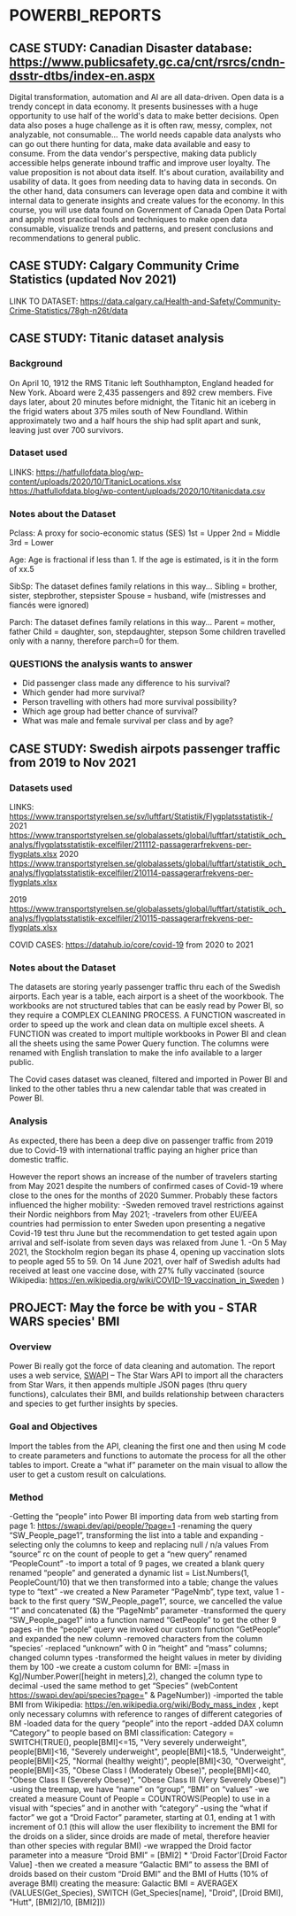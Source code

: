 # POWERBI_REPORTS
## CASE STUDY: Canadian Disaster database: https://www.publicsafety.gc.ca/cnt/rsrcs/cndn-dsstr-dtbs/index-en.aspx 
Digital transformation, automation and AI are all data-driven. Open data is a trendy concept in data economy.
It presents businesses with a huge opportunity to use half of the world's data to make better decisions.
Open data also poses a huge challenge as it is often raw, messy, complex, not analyzable, not consumable...
The world needs capable data analysts who can go out there hunting for data, make data available and easy to consume.
From the data vendor's perspective, making data publicly accessible helps generate inbound traffic and improve user loyalty.
The value proposition is not about data itself. It's about curation, availability and usability of data.
It goes from needing data to having data in seconds. On the other hand, data consumers can leverage open data and combine it with internal data to generate insights and create values for the economy. In this course, you will use data found on Government of Canada Open Data Portal and apply most practical tools and techniques to make open data consumable, visualize trends and patterns,
and present conclusions and recommendations to general public.

## CASE STUDY: Calgary Community Crime Statistics (updated Nov 2021)
LINK TO DATASET: https://data.calgary.ca/Health-and-Safety/Community-Crime-Statistics/78gh-n26t/data

## CASE STUDY: Titanic dataset analysis
### Background
On April 10, 1912 the RMS Titanic left Southhampton, England headed for New York. Aboard were 2,435 passengers and 892 crew members. Five days later, about 20 minutes before midnight, the Titanic hit an iceberg in the frigid waters about 375 miles south of New Foundland. Within approximately two and a half hours the ship had split apart and sunk, leaving just over 700 survivors.
### Dataset used
LINKS: https://hatfullofdata.blog/wp-content/uploads/2020/10/TitanicLocations.xlsx
       https://hatfullofdata.blog/wp-content/uploads/2020/10/titanicdata.csv
### Notes about the Dataset     
Pclass: A proxy for socio-economic status (SES)
1st = Upper
2nd = Middle
3rd = Lower

Age: Age is fractional if less than 1. If the age is estimated, is it in the form of xx.5

SibSp: The dataset defines family relations in this way...
Sibling = brother, sister, stepbrother, stepsister
Spouse = husband, wife (mistresses and fiancés were ignored)

Parch: The dataset defines family relations in this way...
Parent = mother, father
Child = daughter, son, stepdaughter, stepson
Some children travelled only with a nanny, therefore parch=0 for them.

### QUESTIONS the analysis wants to answer
- Did passenger class made any difference to his survival?
- Which gender had more survival?
- Person travelling with others had more survival possibility?
- Which age group had better chance of survival?
- What was male and female survival per class and by age?

## CASE STUDY: Swedish airpots passenger traffic from 2019 to Nov 2021
### Datasets used
LINKS: https://www.transportstyrelsen.se/sv/luftfart/Statistik/Flygplatsstatistik-/ 
2021
https://www.transportstyrelsen.se/globalassets/global/luftfart/statistik_och_analys/flygplatsstatistik-excelfiler/211112-passagerarfrekvens-per-flygplats.xlsx 
2020
https://www.transportstyrelsen.se/globalassets/global/luftfart/statistik_och_analys/flygplatsstatistik-excelfiler/210114-passagerarfrekvens-per-flygplats.xlsx 

2019
https://www.transportstyrelsen.se/globalassets/global/luftfart/statistik_och_analys/flygplatsstatistik-excelfiler/210115-passagerarfrekvens-per-flygplats.xlsx

COVID CASES: https://datahub.io/core/covid-19 from 2020 to 2021

### Notes about the Dataset
The datasets are storing yearly passenger traffic thru each of the Swedish airports. Each year is a table, each airport is a sheet of the woorkbook.
The workbooks are not structured tables that can be easly read by Power BI, so they require a COMPLEX CLEANING PROCESS.
A FUNCTION wascreated in order to speed up the work and clean data on multiple excel sheets. 
A FUNCTION was created to import multiple workbooks in Power BI and clean all the sheets using the same Power Query function.
The columns were renamed with English translation to make the info available to a larger public.

The Covid cases dataset was cleaned, filtered and imported in Power BI and linked to the other tables thru a new calendar table that was created in Power BI.

### Analysis
As expected, there has been a deep dive on passenger traffic from 2019 due to Covid-19 with international traffic paying an higher price than domestic traffic.

However the report shows an increase of the number of travelers starting from May 2021 despite the numbers of confirmed cases of Covid-19 where close to the ones for the months of 2020 Summer.
Probably these factors influenced the higher mobility:
-Sweden removed travel restrictions against their Nordic neighbors from May 2021;
-travelers from other EU/EEA countries had permission to enter Sweden upon presenting a negative Covid-19 test thru June but the recommendation to get tested again upon arrival and self-isolate from seven days was relaxed from June 1.
-On 5 May 2021, the Stockholm region began its phase 4, opening up vaccination slots to people aged 55 to 59. On 14 June 2021, over half of Swedish adults had received at least one vaccine dose, with 27% fully vaccinated (source Wikipedia: https://en.wikipedia.org/wiki/COVID-19_vaccination_in_Sweden )

## PROJECT: May the force be with you - STAR WARS species' BMI
### Overview
Power Bi really got the force of data cleaning and automation.
The report uses a web service, [SWAPI](https://swapi.dev/) – The Star Wars API to import all the characters from Star Wars, it then appends multiple JSON pages (thru query functions), calculates their BMI, and builds relationship between characters and species to get further insights by species.
### Goal and Objectives
Import the tables from the API, cleaning the first one and then using M code to create parameters and functions to automate the process for all the other tables to import.
Create a “what if” parameter on the main visual to allow the user to get a custom result on calculations.
### Method
-Getting the “people” into Power BI importing data from web starting from page 1: https://swapi.dev/api/people/?page=1 
-renaming the query “SW_People_page1”, transforming the list into a table and expanding
-selecting only the columns to keep and replacing null / n/a values
From “source” rc on the count of people to get a “new query” renamed “PeopleCount”
-to import a total of 9 pages, we created a blank query renamed “people” and generated a dynamic list = List.Numbers(1, PeopleCount/10) that we then transformed into a table; change the values type to “text”
-we created a New Parameter “PageNmb”, type text, value 1
-back to the first query “SW_People_page1”, source, we cancelled the value “1” and concatenated (&) the “PageNmb” parameter
-transformed the query “SW_People_page1” into a function named “GetPeople” to get the other 9 pages
-in the “people” query we invoked our custom function “GetPeople” and expanded the new column
-removed characters from the column “species’
-replaced “unknown” with 0 in “height” and “mass” columns; changed column types
-transformed the height values in meter by dividing them by 100
-we create a custom column for BMI: =[mass in Kg]/Number.Power([height in meters],2), changed the column type to decimal
-used the same method to get “Species” (webContent https://swapi.dev/api/species?page=" & PageNumber))
-imported the table BMI from Wikipedia: https://en.wikipedia.org/wiki/Body_mass_index , kept only necessary columns with reference to ranges of different categories of BM
-loaded data for the query “people” into the report
-added DAX column “Category” to people based on BMI classification:  Category = SWITCH(TRUE(), people[BMI]<=15, "Very severely underweight", people[BMI]<16,  "Severely underweight", people[BMI]<18.5, "Underweight", people[BMI]<25, "Normal (healthy weight)", people[BMI]<30, "Overweight", people[BMI]<35, "Obese Class I (Moderately Obese)", people[BMI]<40, "Obese Class II (Severely Obese)", "Obese Class III (Very Severely Obese)")
-using the treemap, we have “name” on “group”, “BMI” on “values”
-we created a measure Count of People = COUNTROWS(People) to use in a visual with “species” and in another with “category”
-using the “what if factor” we got a “Droid Factor” parameter, starting at 0.1, ending at 1 with increment of 0.1 (this will allow the user flexibility to increment the BMI for the droids on a slider, since droids are made of metal, therefore heavier than other species with regular BMI)
-we wrapped the Droid factor parameter into a measure “Droid BMI” = [BMI2] * 'Droid Factor'[Droid Factor Value]
-then we created a measure “Galactic BMI” to assess the BMI of droids based on their custom “Droid BMI” and the BMI of Hutts (10% of average BMI) creating the measure: Galactic BMI = AVERAGEX (VALUES(Get_Species), SWITCH (Get_Species[name], "Droid", [Droid BMI], "Hutt", [BMI2]/10, [BMI2]))

